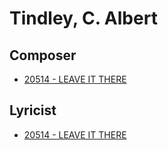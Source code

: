 # Tindley, C. Albert

## Composer

- [20514 - LEAVE IT THERE](/hymns/20514.md)

## Lyricist

- [20514 - LEAVE IT THERE](/hymns/20514.md)

